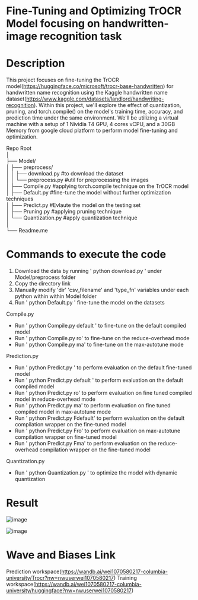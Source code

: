 # Fine-Tuning and Optimizing TrOCR Model focusing on handwritten-image recognition task


# Description
This project focuses on fine-tuning the TrOCR model(https://huggingface.co/microsoft/trocr-base-handwritten) for handwritten name recognition using the Kaggle handwritten name dataset(https://www.kaggle.com/datasets/landlord/handwriting-recognition). Within this project, we'll explore the effect of quantization, pruning, and torch.compile() on the model's training time, accuracy, and prediction time under the same environment. We'll be utilizing a virtual machine with a setup of 1 Nividia T4 GPU, 4 cores vCPU, and a 30GB Memory from google cloud platform to perform model fine-tuning and optimization. 


Repo Root                                                                                                                                                                                                                                                                                                                                    
│                                                                                                                                                                                                                                                                                                                                            
├── Model/                                                                                                                                                                                                                                                                                                                                   
│   ├── preprocess/     
│   │   ├── download.py    #to download the dataset                                                                                                                                                                                                                                                                                          
│   │   └── preprocess.py  #util for preprocessing the images                                                                                                                                                                                                                                                                                
│   ├── Compile.py         #applying torch.compile technique on the TrOCR model                                                                                                                                                                                                                                                              
│   ├── Default.py         #fine-tune the model without further optimization techniques                                                                                                                                                                                                                                                      
│   ├── Predict.py         #Evlaute the model on the testing set                                                                                                                                                                                                                                                                             
│   ├── Pruning.py         #applying pruning technique                                                                                                                                                                                                                                                                                       
│   └── Quantization.py    #apply quantization technique                                                                                                                                                                                                                                                                                     
│                                                                                                                                                                                                                                                                                                                                            
└── Readme.me            


# Commands to execute the code

1. Download the data by running ' python download.py ' under Model/preprocess folder
2. Copy the directory link
3. Manually modify 'dir' 'csv_filename' and 'type_fn' variables under each python within within Model folder
4. Run ' python Default.py ' fine-tune the model on the datasets

Compile.py
  - Run ' python Compile.py default ' to fine-tune on the default compiled model
  - Run ' python Compile.py ro' to fine-tune on the reduce-overhead mode
  - Run ' python Compile.py ma' to fine-tune on the max-autotune mode

Prediction.py
  - Run ' python Predict.py ' to perform evaluation on the default fine-tuned model
  - Run ' python Predict.py default ' to perform evaluation on the default compiled model
  - Run ' python Predict.py ro' to perform evaluation on fine tuned compiled model in reduce-overhead mode
  - Run ' python Predict.py ma' to perform evaluation on fine tuned compiled model in max-autotune mode
  - Run ' python Predict.py Fdefault' to perform evaluation on the default compilation wrapper on the fine-tuned model
  - Run ' python Predict.py Fro' to perform evaluation on max-autotune compilation wrapper on fine-tuned model
  - Run ' python Predict.py Fma' to perform evaluation on the reduce-overhead compilation wrapper on the fine-tuned model

Quantization.py
  - Run ' python Quantization.py ' to optimize the model with dynamic quantization


# Result
![image](https://github.com/user-attachments/assets/8ae04361-f66f-442a-8e61-aa724c3f15d7)

![image](https://github.com/user-attachments/assets/205a411a-eb34-4dfb-9091-caabf46276ac)






# Wave and Biases Link
Prediction workspace(https://wandb.ai/wei1070580217-columbia-university/Trocr?nw=nwuserwei1070580217)
Training workspace(https://wandb.ai/wei1070580217-columbia-university/huggingface?nw=nwuserwei1070580217)
